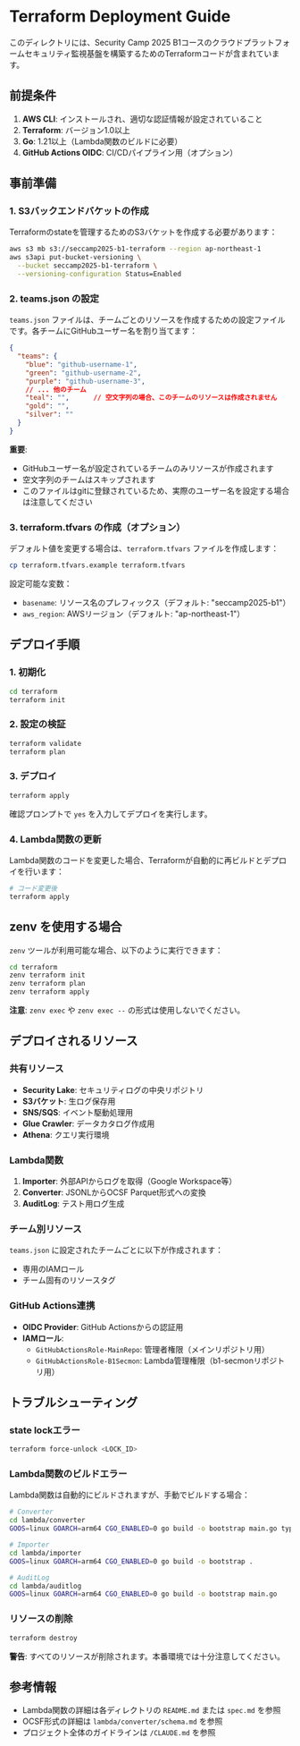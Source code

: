 # Terraform Deployment Guide

このディレクトリには、Security Camp 2025 B1コースのクラウドプラットフォームセキュリティ監視基盤を構築するためのTerraformコードが含まれています。

## 前提条件

1. **AWS CLI**: インストールされ、適切な認証情報が設定されていること
2. **Terraform**: バージョン1.0以上
3. **Go**: 1.21以上（Lambda関数のビルドに必要）
4. **GitHub Actions OIDC**: CI/CDパイプライン用（オプション）

## 事前準備

### 1. S3バックエンドバケットの作成

Terraformのstateを管理するためのS3バケットを作成する必要があります：

```bash
aws s3 mb s3://seccamp2025-b1-terraform --region ap-northeast-1
aws s3api put-bucket-versioning \
  --bucket seccamp2025-b1-terraform \
  --versioning-configuration Status=Enabled
```

### 2. teams.json の設定

`teams.json` ファイルは、チームごとのリソースを作成するための設定ファイルです。各チームにGitHubユーザー名を割り当てます：

```json
{
  "teams": {
    "blue": "github-username-1",
    "green": "github-username-2",
    "purple": "github-username-3",
    // ... 他のチーム
    "teal": "",      // 空文字列の場合、このチームのリソースは作成されません
    "gold": "",
    "silver": ""
  }
}
```

**重要**: 
- GitHubユーザー名が設定されているチームのみリソースが作成されます
- 空文字列のチームはスキップされます
- このファイルはgitに登録されているため、実際のユーザー名を設定する場合は注意してください

### 3. terraform.tfvars の作成（オプション）

デフォルト値を変更する場合は、`terraform.tfvars` ファイルを作成します：

```bash
cp terraform.tfvars.example terraform.tfvars
```

設定可能な変数：
- `basename`: リソース名のプレフィックス（デフォルト: "seccamp2025-b1"）
- `aws_region`: AWSリージョン（デフォルト: "ap-northeast-1"）

## デプロイ手順

### 1. 初期化

```bash
cd terraform
terraform init
```

### 2. 設定の検証

```bash
terraform validate
terraform plan
```

### 3. デプロイ

```bash
terraform apply
```

確認プロンプトで `yes` を入力してデプロイを実行します。

### 4. Lambda関数の更新

Lambda関数のコードを変更した場合、Terraformが自動的に再ビルドとデプロイを行います：

```bash
# コード変更後
terraform apply
```

## zenv を使用する場合

`zenv` ツールが利用可能な場合、以下のように実行できます：

```bash
cd terraform
zenv terraform init
zenv terraform plan
zenv terraform apply
```

**注意**: `zenv exec` や `zenv exec --` の形式は使用しないでください。

## デプロイされるリソース

### 共有リソース
- **Security Lake**: セキュリティログの中央リポジトリ
- **S3バケット**: 生ログ保存用
- **SNS/SQS**: イベント駆動処理用
- **Glue Crawler**: データカタログ作成用
- **Athena**: クエリ実行環境

### Lambda関数
1. **Importer**: 外部APIからログを取得（Google Workspace等）
2. **Converter**: JSONLからOCSF Parquet形式への変換
3. **AuditLog**: テスト用ログ生成

### チーム別リソース
`teams.json` に設定されたチームごとに以下が作成されます：
- 専用のIAMロール
- チーム固有のリソースタグ

### GitHub Actions連携
- **OIDC Provider**: GitHub Actionsからの認証用
- **IAMロール**: 
  - `GitHubActionsRole-MainRepo`: 管理者権限（メインリポジトリ用）
  - `GitHubActionsRole-B1Secmon`: Lambda管理権限（b1-secmonリポジトリ用）


## トラブルシューティング

### state lockエラー
```bash
terraform force-unlock <LOCK_ID>
```

### Lambda関数のビルドエラー
Lambda関数は自動的にビルドされますが、手動でビルドする場合：

```bash
# Converter
cd lambda/converter
GOOS=linux GOARCH=arm64 CGO_ENABLED=0 go build -o bootstrap main.go types.go s3_interface.go convert.go

# Importer
cd lambda/importer
GOOS=linux GOARCH=arm64 CGO_ENABLED=0 go build -o bootstrap .

# AuditLog
cd lambda/auditlog
GOOS=linux GOARCH=arm64 CGO_ENABLED=0 go build -o bootstrap main.go
```

### リソースの削除
```bash
terraform destroy
```

**警告**: すべてのリソースが削除されます。本番環境では十分注意してください。

## 参考情報

- Lambda関数の詳細は各ディレクトリの `README.md` または `spec.md` を参照
- OCSF形式の詳細は `lambda/converter/schema.md` を参照
- プロジェクト全体のガイドラインは `/CLAUDE.md` を参照